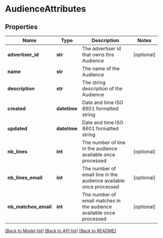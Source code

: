 # AudienceAttributes

## Properties
Name | Type | Description | Notes
------------ | ------------- | ------------- | -------------
**advertiser_id** | **str** | The advertiser id that owns this Audience | [optional] 
**name** | **str** | The name of the Audience | 
**description** | **str** | The string description of the Audience | 
**created** | **datetime** | Date and time ISO 8601 formatted string | 
**updated** | **datetime** | Date and time ISO 8601 formatted string | 
**nb_lines** | **int** | The number of line in the audience available once processed | [optional] 
**nb_lines_email** | **int** | The number of email line in the audience available once processed | [optional] 
**nb_matches_email** | **int** | The number of email matches in the audience available once processed | [optional] 

[[Back to Model list]](../README.md#documentation-for-models) [[Back to API list]](../README.md#documentation-for-api-endpoints) [[Back to README]](../README.md)


